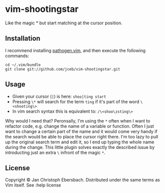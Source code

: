 vim-shootingstar
================

Like the magic * but start matching at the cursor position.

Installation
------------

I recommend installing [pathogen.vim](https://github.com/tpope/vim-pathogen), and then execute the following commands:

    cd ~/.vim/bundle
    git clone git://github.com/jceb/vim-shootingstar.git

Usage
-----

* Given your cursor (`|`) is here: `shoo|ting start`
* Pressing `\*` will search for the term `ting` if it's part of the word `\<shooting\>`
* In vim search syntax this is equivalent to: `/\<shoo\zsting\>`

Why would I need that?  Peronsally, I'm using the `*` often when I want to refactor code, e.g. change the name of a variable or function.  Often I just want to change a certain part of the name and it would come very handy if the search would be able to place the cursor right there.  I'm too lazy to pull up the original search term and edit it, so I end up typing the whole name during the change.  This little plugin solves exactly the described issue by introducting just an extra `\` infront of the magic `*`.

License
-------
Copyright © Jan Christoph Ebersbach. Distributed under the same terms as Vim itself. See :help license
